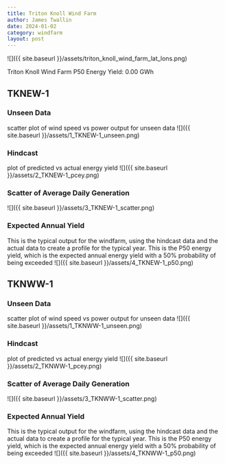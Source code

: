 ```yaml
---
title: Triton Knoll Wind Farm
author: James Twallin
date: 2024-01-02
category: windfarm
layout: post
---
```

![]({{ site.baseurl }}/assets/triton_knoll_wind_farm_lat_lons.png)

Triton Knoll Wind Farm P50 Energy Yield: 0.00 GWh

TKNEW-1
-------------
### Unseen Data 
scatter plot of wind speed vs power output for unseen data
![]({{ site.baseurl }}/assets/1_TKNEW-1_unseen.png)
### Hindcast 
plot of predicted vs actual energy yield
![]({{ site.baseurl }}/assets/2_TKNEW-1_pcey.png)
### Scatter of Average Daily Generation 

![]({{ site.baseurl }}/assets/3_TKNEW-1_scatter.png)
### Expected Annual Yield 
This is the typical output for the windfarm, using the hindcast data and the actual data to create a profile for the typical year. This is the P50 energy yield, which is the expected annual energy yield with a 50% probability of being exceeded
![]({{ site.baseurl }}/assets/4_TKNEW-1_p50.png)

TKNWW-1
-------------
### Unseen Data 
scatter plot of wind speed vs power output for unseen data
![]({{ site.baseurl }}/assets/1_TKNWW-1_unseen.png)
### Hindcast 
plot of predicted vs actual energy yield
![]({{ site.baseurl }}/assets/2_TKNWW-1_pcey.png)
### Scatter of Average Daily Generation 

![]({{ site.baseurl }}/assets/3_TKNWW-1_scatter.png)
### Expected Annual Yield 
This is the typical output for the windfarm, using the hindcast data and the actual data to create a profile for the typical year. This is the P50 energy yield, which is the expected annual energy yield with a 50% probability of being exceeded
![]({{ site.baseurl }}/assets/4_TKNWW-1_p50.png)

